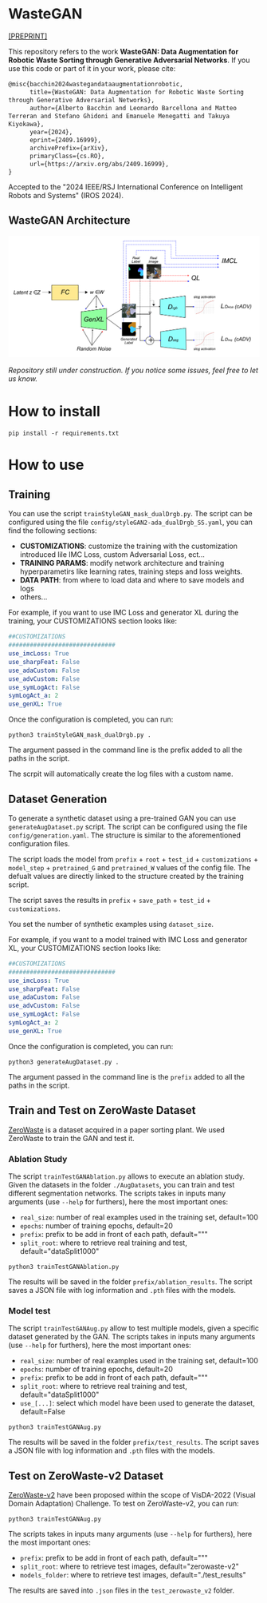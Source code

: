 # WasteGAN

[[PREPRINT]](https://arxiv.org/abs/2409.16999)

This repository refers to the work **WasteGAN: Data Augmentation for Robotic Waste Sorting through
Generative Adversarial Networks**. If you use this code or part of it in your work, please cite: 

```
@misc{bacchin2024wastegandataaugmentationrobotic,
      title={WasteGAN: Data Augmentation for Robotic Waste Sorting through Generative Adversarial Networks}, 
      author={Alberto Bacchin and Leonardo Barcellona and Matteo Terreran and Stefano Ghidoni and Emanuele Menegatti and Takuya Kiyokawa},
      year={2024},
      eprint={2409.16999},
      archivePrefix={arXiv},
      primaryClass={cs.RO},
      url={https://arxiv.org/abs/2409.16999}, 
}

```
Accepted to the "2024 IEEE/RSJ International Conference on Intelligent Robots and Systems" (IROS 2024). 

## WasteGAN Architecture

![wastegan_scheme](./media/model_scheme.png)

*Repository still under construction. If you notice some issues, feel free to let us know.*

# How to install

```
pip install -r requirements.txt
```

# How to use

## Training

You can use the script `trainStyleGAN_mask_dualDrgb.py`. The script can be configured using the file `config/styleGAN2-ada_dualDrgb_SS.yaml`, you can find the following sections:
- **CUSTOMIZATIONS**: customize the training with the customization introduced lile IMC Loss, custom Adversarial Loss, ect... 
- **TRAINING PARAMS**: modify network architecture and training hyperparametirs like learning rates, training steps and loss weights. 
- **DATA PATH**: from where to load data and where to save models and logs
- others... 

For example, if you want to use IMC Loss and generator XL during the training, your CUSTOMIZATIONS section looks like: 

```yaml
##CUSTOMIZATIONS
##############################
use_imcLoss: True
use_sharpFeat: False
use_adaCustom: False
use_advCustom: False
use_symLogAct: False
symLogAct_a: 2
use_genXL: True
```

Once the configuration is completed, you can run: 

```
python3 trainStyleGAN_mask_dualDrgb.py . 
```
The argument passed in the command line is the prefix added to all the paths in the script. 

The scrpit will automatically create the log files with a custom name. 

## Dataset Generation

To generate a synthetic dataset using a pre-trained GAN you can use `generateAugDataset.py` script. The script can be configured using the file `config/generation.yaml`. The structure is similar to the aforementioned configuration files. 

The script loads the model from `prefix` + `root` + `test_id` + `customizations` + `model_step` + `pretrained_G` and `pretrained_W` values of the config file. The defualt values are directly linked to the structure created by the training script. 

The script saves the results in `prefix` + `save_path` + `test_id` + `customizations`. 

You set the number of synthetic examples using `dataset_size`. 

For example, if you want to a model trained with IMC Loss and generator XL, your CUSTOMIZATIONS section looks like: 

```yaml
##CUSTOMIZATIONS
##############################
use_imcLoss: True
use_sharpFeat: False
use_adaCustom: False
use_advCustom: False
use_symLogAct: False
symLogAct_a: 2
use_genXL: True
```

Once the configuration is completed, you can run: 

```
python3 generateAugDataset.py . 
```
The argument passed in the command line is the `prefix` added to all the paths in the script. 

## Train and Test on ZeroWaste Dataset

[ZeroWaste](http://ai.bu.edu/zerowaste/) is a dataset acquired in a paper sorting plant. We used ZeroWaste to train the GAN and test it.

### Ablation Study

The script `trainTestGANAblation.py` allows to execute an ablation study. Given the datasets in the folder `./AugDatasets`, you can train and test different segmentation networks. 
The scripts takes in inputs many arguments (use `--help` for furthers), here the most important ones:
- `real_size`: number of real examples used in the training set, default=100
- `epochs`: number of training epochs, default=20
- `prefix`: prefix to be add in front of each path, default="""
- `split_root`: where to retrieve real training and test, default="dataSplit1000"

```
python3 trainTestGANAblation.py 
```

The results will be saved in the folder `prefix/ablation_results`. The script saves a JSON file with log information and `.pth` files with the models.

### Model test

The script `trainTestGANAug.py` allow to test multiple models, given a specific dataset generated by the GAN. 
The scripts takes in inputs many arguments (use `--help` for furthers), here the most important ones:
- `real_size`: number of real examples used in the training set, default=100
- `epochs`: number of training epochs, default=20
- `prefix`: prefix to be add in front of each path, default="""
- `split_root`: where to retrieve real training and test, default="dataSplit1000"
- `use_[...]`: select which model have been used to generate the dataset, default=False

```
python3 trainTestGANAug.py 
```

The results will be saved in the folder `prefix/test_results`. The script saves a JSON file with log information and `.pth` files with the models.

## Test on ZeroWaste-v2 Dataset

[ZeroWaste-v2](https://ai.bu.edu/visda-2022/) have been proposed within the scope of VisDA-2022 (Visual Domain Adaptation) Challenge. To test on ZeroWaste-v2, you can run:

```
python3 trainTestGANAug.py 
```
The scripts takes in inputs many arguments (use `--help` for furthers), here the most important ones:
- `prefix`: prefix to be add in front of each path, default="""
- `split_root`: where to retrieve test images, default="zerowaste-v2"
- `models_folder`: where to retrieve test images, default="./test_results"

The results are saved into `.json` files in the `test_zerowaste_v2` folder. 


